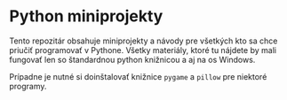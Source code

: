 # Python miniprojekty

Tento repozitár obsahuje miniprojekty a návody pre všetkých kto sa chce priučiť programovať v Pythone. Všetky materiály, ktoré tu nájdete by mali fungovať len so štandardnou python knižnicou a aj na os Windows.

Prípadne je nutné si doinštalovať knižnice `pygame` a `pillow` pre niektoré programy.
